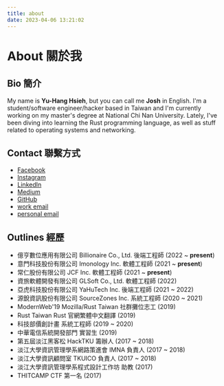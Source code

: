 ```yaml
---
title: about
date: 2023-04-06 13:21:02
---
```


# About 關於我

## Bio 簡介

My name is **Yu-Hang Hsieh**, but you can call me **Josh** in English. I'm a student/software engineer/hacker based in Taiwan and I'm currently working on my master's degree at National Chi Nan University. Lately, I've been diving into learning the Rust programming language, as well as stuff related to operating systems and networking.

## Contact 聯繫方式

- [Facebook](https://www.facebook.com/jtr860830)
- [Instagram](https://www.instagram.com/jtr860830)
- [LinkedIn](https://www.linkedin.com/in/jtr860830)
- [Medium](https://medium.com/@jtr860830)
- [GitHub](http://github.com/jtr860830)
- [work email](mailto:work@josh-hsieh.tw)
- [personal email](mailto:personal@josh-hsieh.tw)

## Outlines 經歷

- 億亨數位應用有限公司 Billionaire Co., Ltd. 後端工程師 (2022 ~ **present**)
- 意門科技股份有限公司 Imonology Inc. 軟體工程師 (2021 ~ **present**)
- 常仁股份有限公司 JCF Inc. 軟體工程師 (2021 ~ **present**)
- 資旅軟體開發有限公司 GLSoft Co., Ltd. 軟體工程師 (2022)
- 亞虎科技股份有限公司 YaHuTech Inc. 後端工程師 (2021 ~ 2022)
- 源銳資訊股份有限公司 SourceZones Inc. 系統工程師 (2020 ~ 2021)
- ModernWeb'19 Mozilla/Rust Taiwan 社群攤位志工 (2019)
- Rust Taiwan Rust 官網繁體中文翻譯 (2019)
- 科技部價創計畫 系統工程師 (2019 ~ 2020)
- 中華電信系統開發部門 實習生 (2019)
- 第五屆淡江黑客松 HackTKU 籌辦人 (2017 ~ 2018)
- 淡江大學資訊管理學系網路策進會 IMNA 負責人 (2017 ~ 2018)
- 淡江大學資訊顧問室 TKUICO 負責人 (2017 ~ 2018)
- 淡江大學資訊管理學系程式設計工作坊 助教 (2017)
- THITCAMP CTF 第一名 (2017)
